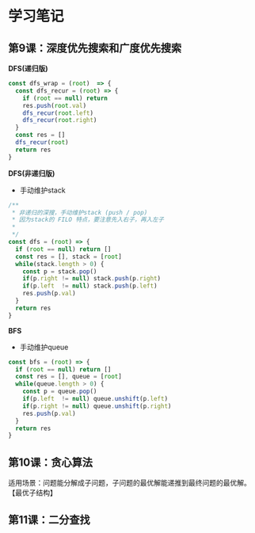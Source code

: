 # 学习笔记

## 第9课：深度优先搜索和广度优先搜索

**DFS(递归版)**

```js
const dfs_wrap = (root)  => {
  const dfs_recur = (root) => {
    if (root == null) return
    res.push(root.val)
    dfs_recur(root.left)
    dfs_recur(root.right)
  }
  const res = []
  dfs_recur(root)
  return res
}
```

**DFS(非递归版)**

+ 手动维护stack

```js
/**
 * 非递归的深搜，手动维护stack (push / pop)
 * 因为stack的 FILO 特点，要注意先入右子，再入左子
 * 
 */
const dfs = (root) => {
  if (root == null) return []
  const res = [], stack = [root]
  while(stack.length > 0) {
    const p = stack.pop()
    if(p.right != null) stack.push(p.right)
    if(p.left  != null) stack.push(p.left)
    res.push(p.val)
  }
  return res
}
```

**BFS**

+ 手动维护queue

```js
const bfs = (root) => {
  if (root == null) return []
  const res = [], queue = [root]
  while(queue.length > 0) {
    const p = queue.pop()
    if(p.left  != null) queue.unshift(p.left)
    if(p.right != null) queue.unshift(p.right)
    res.push(p.val)
  }
  return res
}
```

## 第10课：贪心算法

适用场景：问题能分解成子问题，子问题的最优解能递推到最终问题的最优解。【最优子结构】

## 第11课：二分查找
